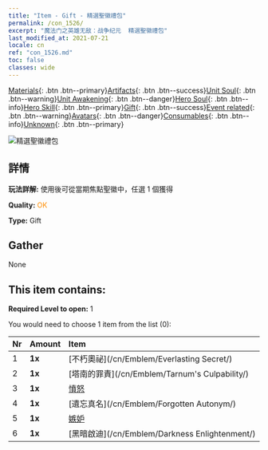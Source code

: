 ```yaml
---
title: "Item - Gift - 精選聖徽禮包"
permalink: /con_1526/
excerpt: "魔法门之英雄无敌：战争纪元  精選聖徽禮包"
last_modified_at: 2021-07-21
locale: cn
ref: "con_1526.md"
toc: false
classes: wide
---
```

 [Materials](/ItemsCN/){: .btn .btn--primary}[Artifacts](/ItemsCN/Artifacts/){: .btn .btn--success}[Unit Soul](/ItemsCN/UnitSoul/){: .btn .btn--warning}[Unit Awakening](/ItemsCN/UnitAwakening/){: .btn .btn--danger}[Hero Soul](/ItemsCN/HeroSoul/){: .btn .btn--info}[Hero Skill](/ItemsCN/HeroSkill/){: .btn .btn--primary}[Gift](/ItemsCN/Gift/){: .btn .btn--success}[Event related](/ItemsCN/Events/){: .btn .btn--warning}[Avatars](/ItemsCN/Avatars/){: .btn .btn--danger}[Consumables](/ItemsCN/Consumables/){: .btn .btn--info}[Unknown](/ItemsCN/Unknown/){: .btn .btn--primary}

 ![精選聖徽禮包](/images/t/i_907089.png)

## 詳情
 **玩法詳解:** 使用後可從當期焦點聖徽中，任選 1 個獲得

 **Quality:** <span style="color: #FF8C00">OK</span>

 **Type:** Gift

## Gather

  None

## This item contains:

 **Required Level to open:** 1

 You would need to choose 1 item from the list (0):

  | Nr | Amount |     Item    |
  |:---|:-------|:------------|
  | 1 |  **1x** | [不朽奧祕](/cn/Emblem/Everlasting Secret/) |  | 
  | 2 |  **1x** | [塔南的罪責](/cn/Emblem/Tarnum's Culpability/) |  | 
  | 3 |  **1x** | [憤怒](/cn/Emblem/Anger/) |  | 
  | 4 |  **1x** | [遺忘真名](/cn/Emblem/Forgotten Autonym/) |  | 
  | 5 |  **1x** | [嫉妒](/cn/Emblem/Jealousy/) |  | 
  | 6 |  **1x** | [黑暗啟迪](/cn/Emblem/Darkness Enlightenment/) |  | 

